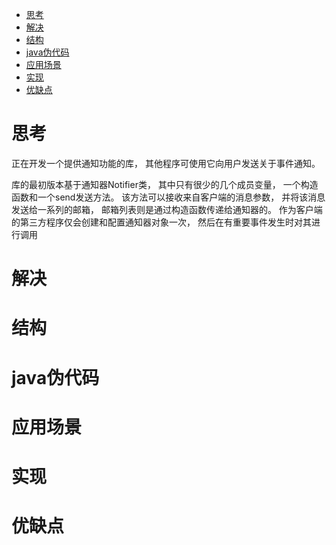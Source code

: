 
- [思考](#思考)
- [解决](#解决)
- [结构](#结构)
- [java伪代码](#java伪代码)
- [应用场景](#应用场景)
- [实现](#实现)
- [优缺点](#优缺点)


# 思考
正在开发一个提供通知功能的库， 其他程序可使用它向用户发送关于事件通知。

库的最初版本基于通知器Notifier类， 其中只有很少的几个成员变量， 一个构造函数和一个send发送方法。 该方法可以接收来自客户端的消息参数， 并将该消息发送给一系列的邮箱， 邮箱列表则是通过构造函数传递给通知器的。 作为客户端的第三方程序仅会创建和配置通知器对象一次， 然后在有重要事件发生时对其进行调用



# 解决
# 结构
# java伪代码
# 应用场景
# 实现
# 优缺点
